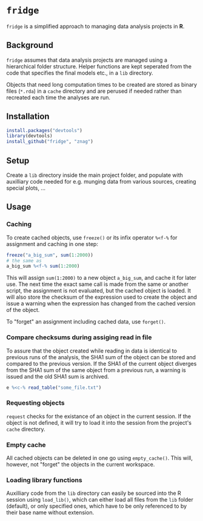# `fridge`

`fridge` is a simplified approach to managing data analysis projects in **R**.

## Background

`fridge` assumes that data analysis projects are managed using a hierarchical folder structure. Helper functions are kept seperated from the code that specifies the final models etc., in a `lib` directory. 

Objects that need long computation times to be created are stored as binary files (`*.rda`) in a `cache` directory and are perused if needed rather than recreated each time the analyses are run.

## Installation

```r
install.packages("devtools")
library(devtools)
install_github("fridge", "znag")
```

## Setup

Create a `lib` directory inside the main project folder, and populate with auxilliary code needed for e.g. munging data from various sources, creating special plots, ...

## Usage

### Caching

To create cached objects, use `freeze()` or its infix operator `%<f-%` for assignment and caching in one step:

```r
freeze("a_big_sum", sum(1:2000))
# the same as
a_big_sum %<f-% sum(1:2000)
```

This will assign `sum(1:2000)` to a new object `a_big_sum`, and cache it for later use. The next time the exact same call is made from the same or another script, the assignment is not evaluated, but the cached object is loaded. It will also store the checksum of the expression used to create the object and issue a warning when the expression has changed from the cached version of the object.
    
To "forget" an assignment including cached data, use `forget()`.

### Compare checksums during assiging read in file

To assure that the object created while reading in data is identical to previous runs of the analysis, the SHA1 sum of the object can be stored and compared to the previous version. If the SHA1 of the current object diverges from the SHA1 sum of the same object from a previous run, a warning is issued and the old SHA1 sum is archived.

```r
e %<c-% read_table("some_file.txt")
```

### Requesting objects

`request` checks for the existance of an object in the current session. If the object is not defined, it will try to load it into the session from the project's `cache` directory.

### Empty cache

All cached objects can be deleted in one go using `empty_cache()`. This will, however, not "forget" the objects in the current workspace.

### Loading library functions

Auxilliary code from the `lib` directory can easily be sourced into the R session using `load_lib()`, which can either load all files from the `lib` folder (default), or only specified ones, which have to be only referenced to by their base name without extension.

